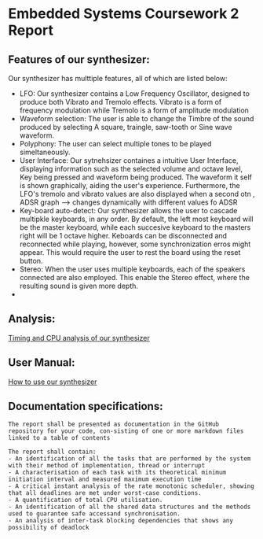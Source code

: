 # Embedded Systems Coursework 2 Report

## Features of our synthesizer:

Our synthesizer has multtiple features, all of which are listed below:

- LFO: Our synthesizer contains a Low Frequency Oscillator, designed to produce both Vibrato and Tremolo effects. Vibrato is a form of frequency modulation while Tremolo is a form of amplitude modulation
- Waveform selection: The user is able to change the Timbre of the sound produced by selecting A square, traingle, saw-tooth or Sine wave waveform.
- Polyphony: The user can select multiple tones to be played simeltaneously. 
- User Interface: Our sytnehsizer containes a intuitive User Interface, displaying information such as the selected volume and octave level, Key being pressed and waveform being produced. The waveform it self is shown graphically, aiding the user's experience. Furthermore, the LFO's tremolo and vibrato values are also displayed when a second otn , ADSR graph --> changes dynamically with different values fo ADSR  
- Key-board auto-detect: Our synthesizer allows the user to cascade multipkle keyboards, in any order. By default, the left most keyboard will be the master keyboard, while each succesive keyboard to the masters right will be 1 octave higher. Keboards can be disconnected and reconnected while playing, however, some synchronization erros might appear. This would require the user to rest the board using the reset button. 
- Stereo: When the user uses multiple keyboards, each of the speakers connected are also employed. This enable the Stereo effect, where the resulting sound is given more depth. 
- 

## Analysis:
[Timing and CPU analysis of our synthesizer](doc/CPUanalysisandtiming.md)




## User Manual:
[How to use our synthesizer](doc/howtouse.md)



## Documentation specifications: 

    The report shall be presented as documentation in the GitHub repository for your code, con-sisting of one or more markdown files linked to a table of contents
    
    The report shall contain: 
    - An identification of all the tasks that are performed by the system with their method of implementation, thread or interrupt
    - A characterisation of each task with its theoretical minimum initiation interval and measured maximum execution time
    - A critical instant analysis of the rate monotonic scheduler, showing that all deadlines are met under worst-case conditions. 
    - A quantification of total CPU utilisation. 
    - An identification of all the shared data structures and the methods used to guarantee safe accessand synchronisation.
    - An analysis of inter-task blocking dependencies that shows any possibility of deadlock


```sh

```
  
